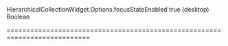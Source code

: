 <!--id-->HierarchicalCollectionWidget.Options.focusStateEnabled<!--/id-->
<!--merge--><!--/merge-->
<!--default-->true (desktop)<!--/default-->
<!--type-->Boolean<!--/type-->
===========================================================================
